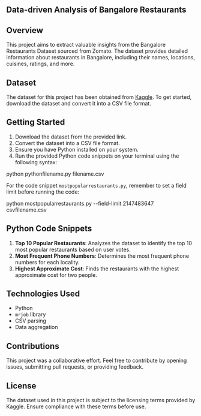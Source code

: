 

## Data-driven Analysis of Bangalore Restaurants

 ## Overview
This project aims to extract valuable insights from the Bangalore Restaurants Dataset sourced from Zomato. The dataset provides detailed information about restaurants in Bangalore, including their names, locations, cuisines, ratings, and more.

## Dataset
The dataset for this project has been obtained from [Kaggle](https://www.kaggle.com/datasets/himanshupoddar/zomato-bangalore-restaurants). To get started, download the dataset and convert it into a CSV file format.

## Getting Started
1. Download the dataset from the provided link.
2. Convert the dataset into a CSV file format.
3. Ensure you have Python installed on your system.
4. Run the provided Python code snippets on your terminal using the following syntax:


python pythonfilename.py filename.csv


For the code snippet `mostpopularrestaurants.py`, remember to set a field limit before running the code:


python mostpopularrestaurants.py --field-limit 2147483647 csvfilename.csv


## Python Code Snippets
1. **Top 10 Popular Restaurants**: Analyzes the dataset to identify the top 10 most popular restaurants based on user votes.
2. **Most Frequent Phone Numbers**: Determines the most frequent phone numbers for each locality.
3. **Highest Approximate Cost**: Finds the restaurants with the highest approximate cost for two people.

## Technologies Used
- Python
- `mrjob` library
- CSV parsing
- Data aggregation

## Contributions
This project was a collaborative effort. Feel free to contribute by opening issues, submitting pull requests, or providing feedback.

## License
The dataset used in this project is subject to the licensing terms provided by Kaggle. Ensure compliance with these terms before use.
